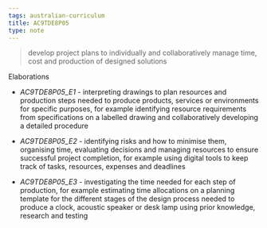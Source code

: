 ```yaml
---
tags: australian-curriculum
title: AC9TDE8P05
type: note
---
```

> develop project plans to individually and collaboratively manage time, cost and production of designed solutions

Elaborations


- _AC9TDE8P05_E1_ - interpreting drawings to plan resources and production steps needed to produce products, services or environments for specific purposes, for example identifying resource requirements from specifications on a labelled drawing and collaboratively developing a detailed procedure

- _AC9TDE8P05_E2_ - identifying risks and how to minimise them, organising time, evaluating decisions and managing resources to ensure successful project completion, for example using digital tools to keep track of tasks, resources, expenses and deadlines

- _AC9TDE8P05_E3_ - investigating the time needed for each step of production, for example estimating time allocations on a planning template for the different stages of the design process needed to produce a clock, acoustic speaker or desk lamp using prior knowledge, research and testing